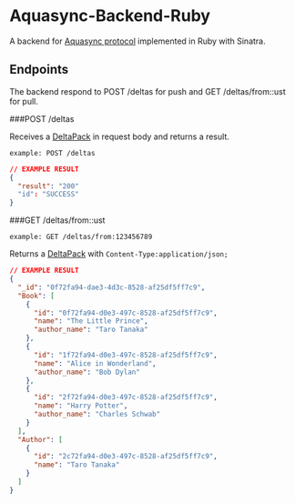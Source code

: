 Aquasync-Backend-Ruby
===================

A backend for [Aquasync protocol](https://github.com/AQAquamarine/aquasync-protocol) implemented in Ruby with Sinatra.

Endpoints
---

The backend respond to POST /deltas for push and GET /deltas/from::ust for pull.

###POST /deltas

Receives a [DeltaPack](https://github.com/AQAquamarine/aquasync-protocol/blob/master/deltapack.md) in request body and returns a result.

`example: POST /deltas`

```json
// EXAMPLE RESULT
{
  "result": "200"
  "id": "SUCCESS"
}
```

###GET /deltas/from::ust

`example: GET /deltas/from:123456789`

Returns a [DeltaPack](https://github.com/AQAquamarine/aquasync-protocol/blob/master/deltapack.md) with `Content-Type:application/json;`

```json
// EXAMPLE RESULT
{
  "_id": "0f72fa94-dae3-4d3c-8528-af25df5ff7c9",
  "Book": [
    {
      "id": "0f72fa94-d0e3-497c-8528-af25df5ff7c9",
      "name": "The Little Prince",
      "author_name": "Taro Tanaka"
    },
    {
      "id": "1f72fa94-d0e3-497c-8528-af25df5ff7c9",
      "name": "Alice in Wonderland",
      "author_name": "Bob Dylan"
    },
    {
      "id": "2f72fa94-d0e3-497c-8528-af25df5ff7c9",
      "name": "Harry Potter",
      "author_name": "Charles Schwab"
    }
  ],
  "Author": [
    {
      "id": "2c72fa94-d0e3-497c-8528-af25df5ff7c9",
      "name": "Taro Tanaka"
    }
  ]
}
```